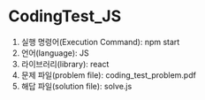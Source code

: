 # CodingTest_JS

1. 실행 명령어(Execution Command): npm start <br/>
2. 언어(language): JS <br/>
3. 라이브러리(library): react <br/>
4. 문제 파일(problem file): coding_test_problem.pdf <br/>
5. 해답 파일(solution file): solve.js
